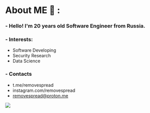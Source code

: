 # About ME 💬 :

### - Hello! I'm 20 years old Software Engineer from Russia.

### - Interests:

- Software Developing
- Security Research
- Data Science

### - Contacts

- t.me/removespread
- instagram.com/removespread
- removespread@proton.me

![](https://komarev.com/ghpvc/?username=removespread&label=%E2%9D%A4%EF%B8%8F&color=000000&style=flat)
